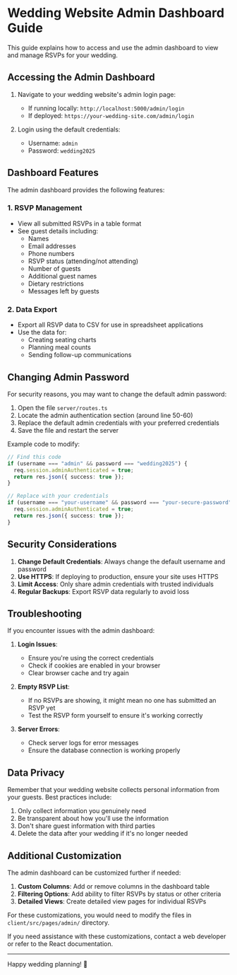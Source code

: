# Wedding Website Admin Dashboard Guide

This guide explains how to access and use the admin dashboard to view and manage RSVPs for your wedding.

## Accessing the Admin Dashboard

1. Navigate to your wedding website's admin login page:
   - If running locally: `http://localhost:5000/admin/login`
   - If deployed: `https://your-wedding-site.com/admin/login`

2. Login using the default credentials:
   - Username: `admin`
   - Password: `wedding2025`

## Dashboard Features

The admin dashboard provides the following features:

### 1. RSVP Management

- View all submitted RSVPs in a table format
- See guest details including:
  - Names
  - Email addresses
  - Phone numbers
  - RSVP status (attending/not attending)
  - Number of guests
  - Additional guest names
  - Dietary restrictions
  - Messages left by guests

### 2. Data Export

- Export all RSVP data to CSV for use in spreadsheet applications
- Use the data for:
  - Creating seating charts
  - Planning meal counts
  - Sending follow-up communications

## Changing Admin Password

For security reasons, you may want to change the default admin password:

1. Open the file `server/routes.ts`
2. Locate the admin authentication section (around line 50-60)
3. Replace the default admin credentials with your preferred credentials
4. Save the file and restart the server

Example code to modify:
```typescript
// Find this code
if (username === "admin" && password === "wedding2025") {
  req.session.adminAuthenticated = true;
  return res.json({ success: true });
}

// Replace with your credentials
if (username === "your-username" && password === "your-secure-password") {
  req.session.adminAuthenticated = true;
  return res.json({ success: true });
}
```

## Security Considerations

1. **Change Default Credentials**: Always change the default username and password
2. **Use HTTPS**: If deploying to production, ensure your site uses HTTPS
3. **Limit Access**: Only share admin credentials with trusted individuals
4. **Regular Backups**: Export RSVP data regularly to avoid loss

## Troubleshooting

If you encounter issues with the admin dashboard:

1. **Login Issues**:
   - Ensure you're using the correct credentials
   - Check if cookies are enabled in your browser
   - Clear browser cache and try again

2. **Empty RSVP List**:
   - If no RSVPs are showing, it might mean no one has submitted an RSVP yet
   - Test the RSVP form yourself to ensure it's working correctly

3. **Server Errors**:
   - Check server logs for error messages
   - Ensure the database connection is working properly

## Data Privacy

Remember that your wedding website collects personal information from your guests. Best practices include:

1. Only collect information you genuinely need
2. Be transparent about how you'll use the information
3. Don't share guest information with third parties
4. Delete the data after your wedding if it's no longer needed

## Additional Customization

The admin dashboard can be customized further if needed:

1. **Custom Columns**: Add or remove columns in the dashboard table
2. **Filtering Options**: Add ability to filter RSVPs by status or other criteria
3. **Detailed Views**: Create detailed view pages for individual RSVPs

For these customizations, you would need to modify the files in `client/src/pages/admin/` directory.

If you need assistance with these customizations, contact a web developer or refer to the React documentation.

---

Happy wedding planning! 💍